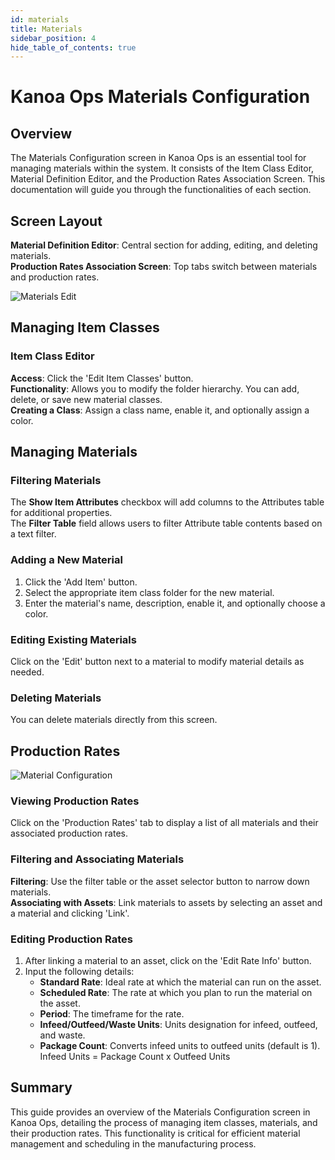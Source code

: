 ```yaml
---
id: materials
title: Materials
sidebar_position: 4
hide_table_of_contents: true
---
```

# Kanoa Ops Materials Configuration

## Overview

The Materials Configuration screen in Kanoa Ops is an essential tool for managing materials within the system. It consists of the Item Class Editor, Material Definition Editor, and the Production Rates Association Screen. This documentation will guide you through the functionalities of each section.

## Screen Layout
**Material Definition Editor**: Central section for adding, editing, and deleting materials.<br />
**Production Rates Association Screen**: Top tabs switch between materials and production rates.

![Materials Edit](/img/ops-config-materials2.png)

## Managing Item Classes
### Item Class Editor
**Access**: Click the 'Edit Item Classes' button.<br />
**Functionality**: Allows you to modify the folder hierarchy. You can add, delete, or save new material classes.<br />
**Creating a Class**: Assign a class name, enable it, and optionally assign a color.

## Managing Materials
### Filtering Materials
The **Show Item Attributes** checkbox will add columns to the Attributes table for additional properties.<br />
The **Filter Table** field allows users to filter Attribute table contents based on a text filter.

### Adding a New Material
1. Click the 'Add Item' button.
2. Select the appropriate item class folder for the new material.
3. Enter the material's name, description, enable it, and optionally choose a color.

### Editing Existing Materials
Click on the 'Edit' button next to a material to modify material details as needed.

### Deleting Materials
You can delete materials directly from this screen.

## Production Rates

![Material Configuration](/img/ops-config-materials1.png)

### Viewing Production Rates
Click on the 'Production Rates' tab to display a list of all materials and their associated production rates.

### Filtering and Associating Materials
**Filtering**: Use the filter table or the asset selector button to narrow down materials.<br />
**Associating with Assets**: Link materials to assets by selecting an asset and a material and clicking 'Link'.

### Editing Production Rates
1. After linking a material to an asset, click on the 'Edit Rate Info' button.
2. Input the following details:
   - **Standard Rate**: Ideal rate at which the material can run on the asset.
   - **Scheduled Rate**: The rate at which you plan to run the material on the asset.
   - **Period**: The timeframe for the rate.
   - **Infeed/Outfeed/Waste Units**: Units designation for infeed, outfeed, and waste.
   - **Package Count**: Converts infeed units to outfeed units (default is 1). Infeed Units = Package Count x Outfeed Units

## Summary
This guide provides an overview of the Materials Configuration screen in Kanoa Ops, detailing the process of managing item classes, materials, and their production rates. This functionality is critical for efficient material management and scheduling in the manufacturing process.

